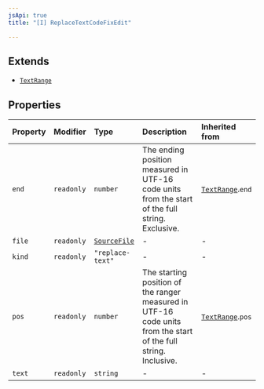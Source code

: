 ```yaml
---
jsApi: true
title: "[I] ReplaceTextCodeFixEdit"

---
```

## Extends

- [`TextRange`](TextRange.md)

## Properties

| Property | Modifier | Type | Description | Inherited from |
| :------ | :------ | :------ | :------ | :------ |
| `end` | `readonly` | `number` | The ending position measured in UTF-16 code units from the start of the full string. Exclusive. | [`TextRange`](TextRange.md).`end` |
| `file` | `readonly` | [`SourceFile`](SourceFile.md) | - | - |
| `kind` | `readonly` | `"replace-text"` | - | - |
| `pos` | `readonly` | `number` | The starting position of the ranger measured in UTF-16 code units from the start of the full string. Inclusive. | [`TextRange`](TextRange.md).`pos` |
| `text` | `readonly` | `string` | - | - |
